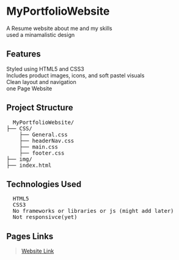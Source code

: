 # MyPortfolioWebsite
A Resume website about me and my skills<br>
used a minamalistic design
  
## Features
Styled using HTML5 and CSS3
<br>Includes product images, icons, and soft pastel visuals
<br>Clean layout and navigation
<br>one Page Website

## Project Structure
<pre>
  MyPortfolioWebsite/
├── CSS/
    ├── General.css
    ├── headerNav.css
    ├── main.css
    ├── footer.css
├── img/
├── index.html
</pre>

## Technologies Used
<pre>
  HTML5
  CSS3
  No frameworks or libraries or js (might add later)
  Not responsivce(yet)
</pre>

## Pages Links
 > [Website Link](https://malakmamer.github.io/MyPortfolioWebsite/)
